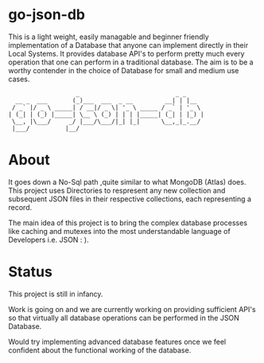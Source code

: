 # go-json-db
This is a light weight, easily managable and beginner friendly implementation of a Database that anyone can implement directly in their Local Systems. It provides database API's to perform pretty much every operation that one can perform in a traditional database. The aim is to be a worthy contender in the choice of Database for small and medium use cases. 

```
                   _                           _ _     
  __ _  ___       (_)___  ___  _ __         __| | |__  
 / _` |/ _ \ _____| / __|/ _ \| '_ \ _____ / _` | '_ \ 
| (_| | (_) |_____| \__ \ (_) | | | |_____| (_| | |_) |
 \__, |\___/     _/ |___/\___/|_| |_|      \__,_|_.__/ 
 |___/          |__/                                   
```
# About
It goes down a No-Sql path ,quite similar to what MongoDB (Atlas) does. This project uses Directories to respresent any new collection and subsequent JSON files in their respective collections, each representing a record. 

The main idea of this project is to bring the complex database processes like caching and mutexes into the most understandable language of Developers i.e. JSON : ).

# Status 
This project is still in infancy. 

Work is going on and we are currently working on providing sufficient API's so that virtually all database operations can be performed in the JSON Database.

Would try implementing advanced database features once we feel confident about the functional working of the database.
